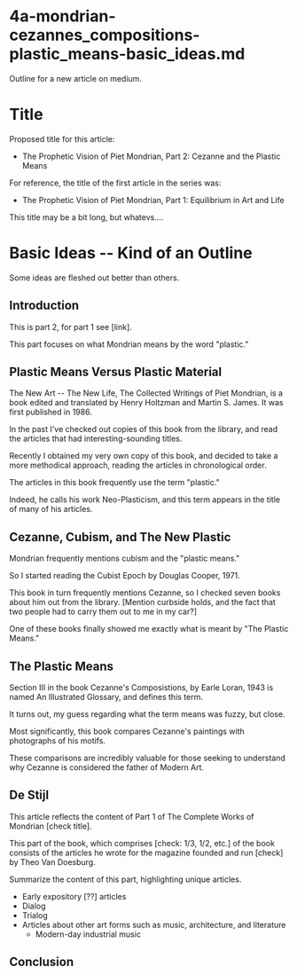 
# 4a-mondrian-cezannes_compositions-plastic_means-basic_ideas.md

Outline for a new article on medium.

# Title

Proposed title for this article:

- The Prophetic Vision of Piet Mondrian, Part 2: Cezanne and the Plastic Means

For reference, the title of the first article in the series was:

- The Prophetic Vision of Piet Mondrian, Part 1: Equilibrium in Art and Life

This title may be a bit long, but whatevs....

# Basic Ideas -- Kind of an Outline

Some ideas are fleshed out better than others.

## Introduction

This is part 2, for part 1 see [link].

This part focuses on what Mondrian means by the word "plastic."

## Plastic Means Versus Plastic Material

The New Art -- The New Life, The Collected Writings of Piet Mondrian, is a book edited and translated by Henry Holtzman and Martin S. James.
It was first published in 1986.

In the past I've checked out copies of this book from the library, and read the articles that had interesting-sounding titles.

Recently I obtained my very own copy of this book, and decided to take a more methodical approach, reading the articles in chronological order.

The articles in this book frequently use the term "plastic."

Indeed, he calls his work Neo-Plasticism, and this term appears in the title of many of his articles.

## Cezanne, Cubism, and The New Plastic

Mondrian frequently mentions cubism and the "plastic means."

So I started reading the Cubist Epoch by Douglas Cooper, 1971.

This book in turn frequently mentions Cezanne, so I checked seven books about him out from the library.
[Mention curbside holds, and the fact that two people had to carry them out to me in my car?]

One of these books finally showed me exactly what is meant by "The Plastic Means."

## The Plastic Means

Section III in the book Cezanne's Composistions, by Earle Loran, 1943 is named An Illustrated Glossary, and defines this term.

It turns out, my guess regarding what the term means was fuzzy, but close.

Most significantly, this book compares Cezanne's paintings with photographs of his motifs.

These comparisons are incredibly valuable for those seeking to understand why Cezanne is considered the father of Modern Art.

## De Stijl

This article reflects the content of Part 1 of The Complete Works of Mondrian [check title].

This part of the book, which comprises [check: 1/3, 1/2, etc.] of the book consists of the articles he wrote for the magazine founded and run [check] by Theo Van Doesburg.

Summarize the content of this part, highlighting unique articles.

- Early expository [??] articles
- Dialog
- Trialog
- Articles about other art forms such as music, architecture, and literature
  - Modern-day industrial music

## Conclusion

